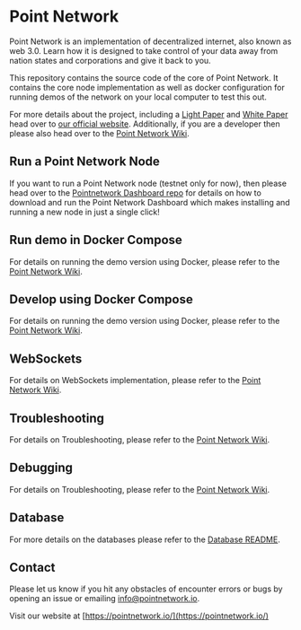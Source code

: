# Point Network

Point Network is an implementation of decentralized internet, also known as web 3.0. Learn how it is designed to take control of your data away from nation states and corporations and give it back to you.

This repository contains the source code of the core of Point Network. It contains the core node implementation as well as docker configuration for running demos of the network on your local computer to test this out.

For more details about the project, including a [Light Paper](https://pointnetwork.io/files/PointNetworkBrochure-c003.pdf) and [White Paper](https://docs.google.com/document/d/16bcqsnezTKnPyYI7g32gEkrmJE35z8U4Zj0lUUXXQDY/edit) head over to [our official website](https://pointnetwork.io/). Additionally, if you are a developer then please also head over to the [Point Network Wiki](https://pointnetwork.github.io).

## Run a Point Network Node

If you want to run a Point Network node (testnet only for now), then please head over to the [Pointnetwork Dashboard repo](https://github.com/pointnetwork/pointnetwork-dashboard) for details on how to download and run the Point Network Dashboard which makes installing and running a new node in just a single click!

## Run demo in Docker Compose

For details on running the demo version using Docker, please refer to the [Point Network Wiki](https://pointnetwork.github.io/docs/pointnetwork-demo#how-to-run-the-point-network-demo-using-docker-compose).

## Develop using Docker Compose

For details on running the demo version using Docker, please refer to the [Point Network Wiki](https://pointnetwork.github.io/docs/build-build-with-point-network#develop-using-docker-compose).

## WebSockets

For details on WebSockets implementation, please refer to the [Point Network Wiki](https://pointnetwork.github.io/docs/learn-websockets).

## Troubleshooting

For details on Troubleshooting, please refer to the [Point Network Wiki](https://pointnetwork.github.io/docs/troubleshooting#troubleshooting).

## Debugging

For details on Troubleshooting, please refer to the [Point Network Wiki](https://pointnetwork.github.io/docs/debugging#run-a-point-network-node-in-a-vs-code-debugger).

## Database

For more details on the databases please refer to the [Database README](./db/README.md).

## Contact

Please let us know if you hit any obstacles of encounter errors or bugs by opening an issue or emailing info@pointnetwork.io.

Visit our website at [https://pointnetwork.io/](https://pointnetwork.io/)